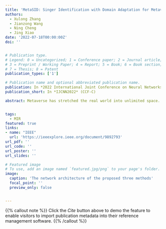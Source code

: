 ```yaml
---
title: 'MetaSID: Singer Identification with Domain Adaptation for Metaverse'
authors:
  - Xulong Zhang
  - Jianzong Wang
  - Ning Cheng
  - Jing Xiao
date: '2022-07-18T00:00:00Z'
doi: ''


# Publication type.
# Legend: 0 = Uncategorized; 1 = Conference paper; 2 = Journal article;
# 3 = Preprint / Working Paper; 4 = Report; 5 = Book; 6 = Book section;
# 7 = Thesis; 8 = Patent
publication_types: ['1']

# Publication name and optional abbreviated publication name.
publication: In *2022 International Joint Conference on Neural Networks*
publication_short: In *IJCNN2022* (CCF-C)

abstract: Metaverse has stretched the real world into unlimited space. There will be more live concerts in Metaverse. The task of singer identification is to identify the song belongs to which singer. However, there has been a tough problem in singer identification, which is the different live effects. The studio version is different from the live version, the data distribution of the training set and the test set are different, and the performance of the classifier decreases. This paper proposes the use of the domain adaptation method to solve the live effect in singer identification. Three methods of domain adaptation combined with Convolutional Recurrent Neural Network (CRNN) are designed, which are Maximum Mean Discrepancy (MMD), gradient reversal (Revgrad), and Contrastive Adaptation Network (CAN). MMD is a distance-based method, which adds domain loss. Revgrad is based on the idea that learned features can represent different domain samples. CAN is based on class adaptation, it takes into account the correspondence between the categories of the source domain and target domain. Experimental results on the public dataset of Artist20 show that CRNN-MMD leads to an improvement over the baseline CRNN by 0.14. The CRNN-RevGrad outperforms the baseline by 0.21. The CRNN-CAN achieved state of the art with the F1 measure value of 0.83 on album split.


tags:
  - MIR
featured: true
links:
- name: "IEEE"
  url: 'https://ieeexplore.ieee.org/document/9892793'
url_pdf: ''
url_code: ''
url_poster: ''
url_slides: ''

# Featured image
# To use, add an image named `featured.jpg/png` to your page's folder.
image:
  caption: 'The network architecture of the proposed three methods'
  focal_point: ''
  preview_only: false


---
```


{{% callout note %}}
Click the _Cite_ button above to demo the feature to enable visitors to import publication metadata into their reference management software.
{{% /callout %}}

